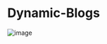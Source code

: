 # Dynamic-Blogs
![image](https://user-images.githubusercontent.com/96526237/166675537-0d4ab754-8847-431f-8f76-5271dc2b379c.png)
